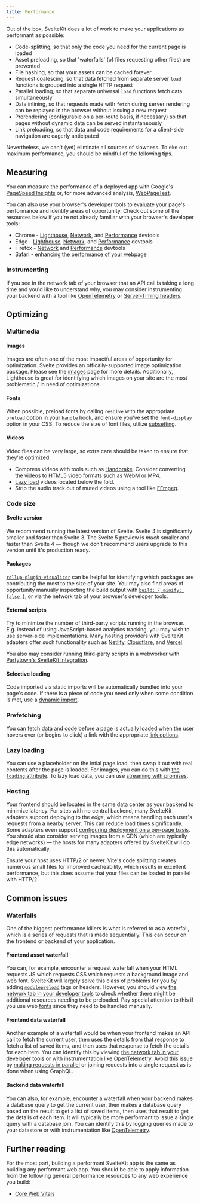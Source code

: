 ```yaml
---
title: Performance
---
```


Out of the box, SvelteKit does a lot of work to make your applications as performant as possible:

- Code-splitting, so that only the code you need for the current page is loaded
- Asset preloading, so that 'waterfalls' (of files requesting other files) are prevented
- File hashing, so that your assets can be cached forever
- Request coalescing, so that data fetched from separate server `load` functions is grouped into a single HTTP request
- Parallel loading, so that separate universal `load` functions fetch data simultaneously
- Data inlining, so that requests made with `fetch` during server rendering can be replayed in the browser without issuing a new request
- Prerendering (configurable on a per-route basis, if necessary) so that pages without dynamic data can be served instantaneously
- Link preloading, so that data and code requirements for a client-side navigation are eagerly anticipated

Nevertheless, we can't (yet) eliminate all sources of slowness. To eke out maximum performance, you should be mindful of the following tips.

## Measuring

You can measure the performance of a deployed app with Google's [PageSpeed Insights](https://pagespeed.web.dev/) or, for more advanced analysis, [WebPageTest](https://www.webpagetest.org/).

You can also use your browser's developer tools to evaluate your page's performance and identify areas of opportunity. Check out some of the resources below if you're not already familiar with your browser's developer tools:

* Chrome - [Lighthouse](https://developer.chrome.com/docs/lighthouse/overview#devtools), [Network](https://developer.chrome.com/docs/devtools/network), and [Performance](https://developer.chrome.com/docs/devtools/performance) devtools
* Edge - [Lighthouse](https://learn.microsoft.com/en-us/microsoft-edge/devtools-guide-chromium/lighthouse/lighthouse-tool), [Network](https://learn.microsoft.com/en-us/microsoft-edge/devtools-guide-chromium/network/), and [Performance](https://learn.microsoft.com/en-us/microsoft-edge/devtools-guide-chromium/evaluate-performance/) devtools
* Firefox - [Network](https://firefox-source-docs.mozilla.org/devtools-user/network_monitor/) and [Performance](https://hacks.mozilla.org/2022/03/performance-tool-in-firefox-devtools-reloaded/) devtools
* Safari - [enhancing the performance of your webpage](https://developer.apple.com/library/archive/documentation/NetworkingInternetWeb/Conceptual/Web_Inspector_Tutorial/EnhancingyourWebpagesPerformance/EnhancingyourWebpagesPerformance.html)

### Instrumenting

If you see in the network tab of your browser that an API call is taking a long time and you'd like to understand why, you may consider instrumenting your backend with a tool like [OpenTelemetry](https://opentelemetry.io/) or [Server-Timing headers](https://developer.mozilla.org/en-US/docs/Web/HTTP/Headers/Server-Timing).

## Optimizing

### Multimedia

#### Images

Images are often one of the most impactful areas of opportunity for optimization. Svelte provides an offically-supported image optimization package. Please see the [images](images) page for more details. Additionally, Lighthouse is great for identifying which images on your site are the most problematic / in need of optimizations.

#### Fonts

When possible, preload fonts by calling `resolve` with the appropriate `preload` option in your [`handle`](hooks#server-hooks-handle) hook, and ensure you've set the [`font-display`](https://developer.mozilla.org/en-US/docs/Web/CSS/@font-face/font-display) option in your CSS. To reduce the size of font files, utilize [subsetting](https://fonts.google.com/knowledge/glossary/subsetting).

#### Videos

Video files can be very large, so extra care should be taken to ensure that they're optimized:

- Compress videos with tools such as [Handbrake](https://handbrake.fr/). Consider converting the videos to HTML5 video formats such as WebM or MP4.
- [Lazy load](https://developer.mozilla.org/en-US/docs/Web/Performance/Lazy_loading) videos located below the fold.
- Strip the audio track out of muted videos using a tool like [FFmpeg](https://ffmpeg.org/).

### Code size

#### Svelte version

We recommend running the latest version of Svelte. Svelte 4 is significantly smaller and faster than Svelte 3. The Svelte 5 preview is _much_ smaller and faster than Svelte 4 — though we don't recommend users upgrade to this version until it's production ready.

#### Packages

[`rollup-plugin-visualizer`](https://www.npmjs.com/package/rollup-plugin-visualizer) can be helpful for identifying which packages are contributing the most to the size of your site. You may also find areas of opportunity manually inspecting the build output with [`build: { minify: false }`](https://vitejs.dev/config/build-options.html#build-minify), or via the network tab of your browser's developer tools.

#### External scripts

Try to minimize the number of third-party scripts running in the browser. E.g. instead of using JavaScript-based analytics tracking, you may wish to use server-side implementations. Many hosting providers with SvelteKit adapters offer such functionality such as [Netlify](https://docs.netlify.com/monitor-sites/site-analytics/), [Cloudflare](https://www.cloudflare.com/web-analytics/), and [Vercel](https://vercel.com/docs/analytics).

You also may consider running third-party scripts in a webworker with [Partytown's SvelteKit integration](https://partytown.builder.io/sveltekit).

#### Selective loading

Code imported via static imports will be automatically bundled into your page's code. If there is a piece of code you need only when some condition is met, use a [dynamic import](https://vitejs.dev/guide/features#dynamic-import).

### Prefetching

You can fetch [data](link-options#data-sveltekit-preload-data) and [code](link-options#data-sveltekit-preload-code) before a page is actually loaded when the user hovers over (or begins to click) a link with the appropriate [link options](link-options).

### Lazy loading

You can use a placeholder on the intial page load, then swap it out with real contents after the page is loaded. For images, you can do this with [the `loading` attribute](https://developer.mozilla.org/en-US/docs/Web/Performance/Lazy_loading). To lazy load data, you can use [streaming with promises](load#streaming-with-promises).

### Hosting

Your frontend should be located in the same data center as your backend to minimize latency. For sites with no central backend, many SvelteKit adapters support deploying to the _edge_, which means handling each user's requests from a nearby server. This can reduce load times significantly. Some adapters even support [configuring deployment on a per-page basis](https://kit.svelte.dev/docs/page-options#config). You should also consider serving images from a CDN (which are typically edge networks) — the hosts for many adapters offered by SvelteKit will do this automatically.

Ensure your host uses HTTP/2 or newer. Vite's code splitting creates numerous small files for improved cacheability, which results in excellent performance, but this does assume that your files can be loaded in parallel with HTTP/2.

## Common issues

### Waterfalls

One of the biggest performance killers is what is referred to as a waterfall, which is a series of requests that is made sequentially. This can occur on the frontend or backend of your application.

#### Frontend asset waterfall

You can, for example, encounter a request waterfall when your HTML requests JS which requests CSS which requests a background image and web font. SvelteKit will largely solve this class of problems for you by adding [`modulepreload`](https://developer.mozilla.org/en-US/docs/Web/HTML/Attributes/rel/modulepreload) tags or headers. However, you should view [the network tab in your developer tools](#measuring) to check whether there might be additional resources needing to be preloaded. Pay special attention to this if you use web [fonts](#fonts) since they need to be handled manually.

#### Frontend data waterfall

Another example of a waterfall would be when your frontend makes an API call to fetch the current user, then uses the details from that response to fetch a list of saved items, and then uses that response to fetch the details for each item. You can identify this by viewing [the network tab in your developer tools](#measuring) or with instrumentation like [OpenTelemetry](https://opentelemetry.io/). Avoid this issue by [making requests in parallel](load#parallel-loading) or joining requests into a single request as is done when using GraphQL.

#### Backend data waterfall

You can also, for example, encounter a waterfall when your backend makes a database query to get the current user, then makes a database query based on the result to get a list of saved items, then uses that result to get the details of each item. It will typically be more performant to issue a single query with a database join. You can identify this by logging queries made to your datastore or with instrumentation like [OpenTelemetry](https://opentelemetry.io/).

## Further reading

For the most part, building a performant SvelteKit app is the same as building any performant web app. You should be able to apply information from the following general performance resources to any web experience you build:

- [Core Web Vitals](https://web.dev/explore/learn-core-web-vitals)
